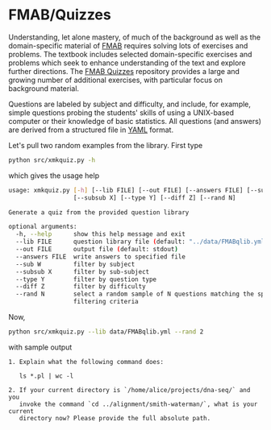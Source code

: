 # FMAB/Quizzes

Understanding, let alone mastery, of much of the background as well as the domain-specific material of [FMAB](../README.md) requires solving lots of exercises and problems.
The textbook includes selected domain-specific exercises and problems which seek to enhance understanding of the text and explore further directions.
The [FMAB Quizzes](./README.md) repository provides a large and growing number of additional exercises, with particular focus on background material.

Questions are labeled by subject and difficulty, and include, for example, simple questions probing the students' skills of using a UNIX-based computer or their knowledge of basic statistics.
All questions (and answers) are derived from a structured file in [YAML](http://yaml.org) format.

Let's pull two random examples from the library.
First type

```bash
python src/xmkquiz.py -h
```

which gives the usage help

```bash
usage: xmkquiz.py [-h] [--lib FILE] [--out FILE] [--answers FILE] [--sub W]
                  [--subsub X] [--type Y] [--diff Z] [--rand N]

Generate a quiz from the provided question library

optional arguments:
  -h, --help      show this help message and exit
  --lib FILE      question library file (default: "../data/FMABqlib.yml")
  --out FILE      output file (default: stdout)
  --answers FILE  write answers to specified file
  --sub W         filter by subject
  --subsub X      filter by sub-subject
  --type Y        filter by question type
  --diff Z        filter by difficulty
  --rand N        select a random sample of N questions matching the specified
                  filtering criteria
```

Now,
```bash
python src/xmkquiz.py --lib data/FMABqlib.yml --rand 2
```

with sample output

```text
1. Explain what the following command does:

   ls *.pl | wc -l

2. If your current directory is `/home/alice/projects/dna-seq/` and you
   invoke the command `cd ../alignment/smith-waterman/`, what is your current
   directory now? Please provide the full absolute path.
```
